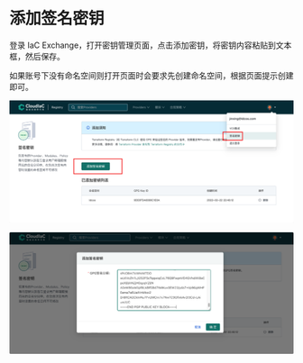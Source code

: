 # 添加签名密钥

登录 IaC Exchange，打开密钥管理页面，点击添加密钥，将密钥内容粘贴到文本框，然后保存。

如果账号下没有命名空间则打开页面时会要求先创建命名空间，根据页面提示创建即可。

![img](../images/registry-gpg4.png)

![img](../images/registry-gpg5.png)